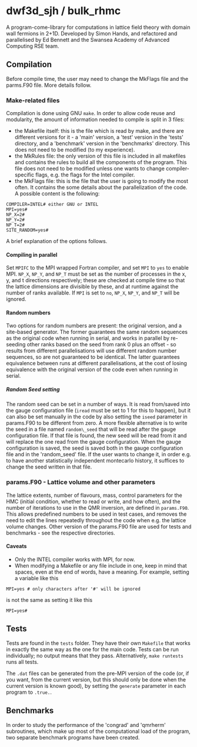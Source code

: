 # dwf3d_sjh / bulk_rhmc

A program-come-library for computations in lattice field theory with domain
wall fermions in 2+1D. Developed by Simon Hands, and refactored and
parallelised by Ed Bennett and the Swansea Academy of Advanced Computing RSE
team.

## Compilation

Before compile time, the user may need to change the MkFlags file 
and the parms.F90 file. More details follow.

### Make-related files

Compilation is done using GNU `make`. In order to allow code reuse and 
modularity, the amount of information needed to compile is split in 3 files:
   * the Makefile itself: this is the file which is read by make, and there are 
different versions for it - a 'main' version, a 'test' version in the 'tests' 
directory, and a 'benchmark' version in the 'benchmarks' directory. This 
does not need to be modified (to my experience).
   * the MkRules file: the only version of this file is included in all makefiles
and contains the rules to build all the components of the program.
This file does not need to be modified unless one wants to change 
compiler-specific flags, e.g. the flags for the Intel compiler.
   * the MkFlags file: this is the file that the user is going to modify the most 
often. It contains the some details about the parallelization of the code. 
A possible content is the following:

```
COMPILER=INTEL# either GNU or INTEL                                             
MPI=yes#                                                                        
NP_X=2#                                                                         
NP_Y=2#                                                                         
NP_T=2#                                                                         
SITE_RANDOM=yes#
```

A brief explanation of the options follows.

#### Compiling in parallel

Set `MPIFC` to the MPI wrapped Fortran compiler, and set `MPI` to `yes` to
enable MPI. `NP_X`, `NP_Y`, and `NP_T` must be set as the number of processes
in the x, y, and t directions respectively; these are checked at compile time
so that the lattice dimensions are divisible by these, and at runtime against 
the number of ranks available. 
If `MPI` is set to `no`, `NP_X`, `NP_Y`, and `NP_T` will be ignored.

#### Random numbers

Two options for random numbers are present: the original version, and a
site-based generator. The former guarantees the same random sequences as the
original code when running in serial, and works in parallel by re-seeding
other ranks based on the seed from rank 0 plus an offset - so results from
different parallelisations will use different random number sequences, so are
not guaranteed to be identical. The latter guarantees equivalence between runs
at different parallelisations, at the cost of losing equivalence with the
original version of the code even when running in serial.

##### Random Seed setting
The random seed can be set in a number of ways. It is read from/saved into the 
gauge configuration file (`iread` must be set to 1 for this to happen), 
but it can also be set manually in the code by also 
setting the `iseed` parameter in params.F90 to be different from zero.
A more flexible alternative is to write the seed in a file named `random\_seed` 
that will be read after the gauge configuration file. If that file is found,
the new seed will be read from it and will replace the one read from the gauge 
configuration.
When the gauge configuration is saved, the seed is saved both in the 
gauge configuration file and in the 'random\_seed' file. If the user wants to 
change it, in order e.g. to have another statistically independent
 montecarlo history, it suffices to change the seed written in that file.

### params.F90 - Lattice volume and other parameters
The lattice extents, number of flavours, mass, control parameters for the
HMC (initial condition, whether to read or write, and how often), and the
number of iterations to use in the QMR inversion, are defined in `params.F90`.
This allows predefined numbers to be used in test cases, and removes the need
to edit the lines repeatedly throughout the code when e.g. the lattice volume 
changes.
Other version of the params.F90 file are used for tests and benchmarks - see 
the respective directories.


#### Caveats
* Only the INTEL compiler works with MPI, for now.
* When modifying a Makefile or any file include in one, keep in mind that spaces,
even at the end of words, have a meaning. For example, setting a variable like this
```
MPI=yes # only characters after '#' will be ignored
```
is not the same as setting it like this
```
MPI=yes#
```

## Tests

Tests are found in the `tests` folder. They have their own `Makefile` that
works in exactly the same way as the one for the main code. Tests can be run
individually; no output means that they pass. Alternatively, `make runtests`
runs all tests.

The `.dat` files can be generated from the pre-MPI version of the code (or,
if you want, from the current version, but this should only be done when the
current version is known good), by setting the `generate` parameter in each program
to `.true.`.

## Benchmarks
In order to study the performance of the 'congrad' and 'qmrherm' subroutines,
which make up most of the computational load of the program, two separate benchmark
programs have been created. 
